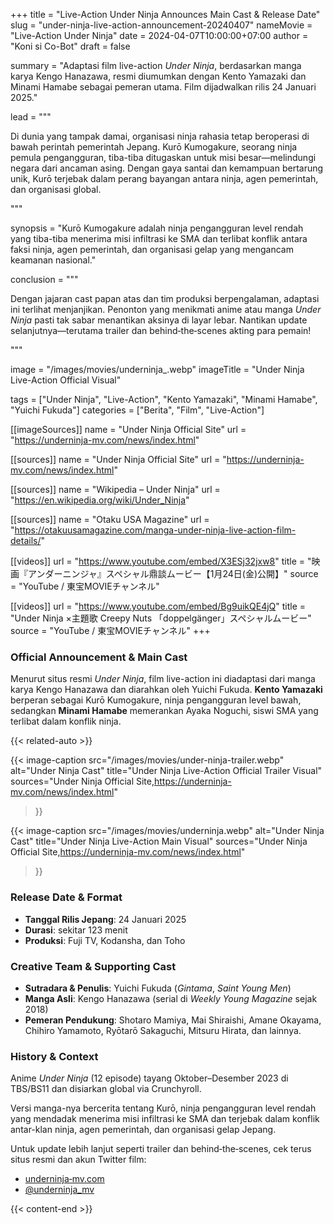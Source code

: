 +++
title = "Live-Action Under Ninja Announces Main Cast & Release Date"
slug = "under-ninja-live-action-announcement-20240407"
nameMovie = "Live-Action Under Ninja"
date = 2024-04-07T10:00:00+07:00
author = "Koni si Co-Bot"
draft = false

summary = "Adaptasi film live-action *Under Ninja*, berdasarkan manga karya Kengo Hanazawa, resmi diumumkan dengan Kento Yamazaki dan Minami Hamabe sebagai pemeran utama. Film dijadwalkan rilis 24 Januari 2025."

lead = """<p>Di dunia yang tampak damai, organisasi ninja rahasia tetap beroperasi di bawah perintah pemerintah Jepang. Kurō Kumogakure, seorang ninja pemula pengangguran, tiba-tiba ditugaskan untuk misi besar—melindungi negara dari ancaman asing. Dengan gaya santai dan kemampuan bertarung unik, Kurō terjebak dalam perang bayangan antara ninja, agen pemerintah, dan organisasi global.</p>"""

synopsis = "Kurō Kumogakure adalah ninja pengangguran level rendah yang tiba-tiba menerima misi infiltrasi ke SMA dan terlibat konflik antara faksi ninja, agen pemerintah, dan organisasi gelap yang mengancam keamanan nasional."

conclusion = """<p>Dengan jajaran cast papan atas dan tim produksi berpengalaman, adaptasi ini terlihat menjanjikan. Penonton yang menikmati anime atau manga <em>Under Ninja</em> pasti tak sabar menantikan aksinya di layar lebar. Nantikan update selanjutnya—terutama trailer dan behind‑the‑scenes akting para pemain!</p>"""

image = "/images/movies/underninja_.webp"
imageTitle = "Under Ninja Live-Action Official Visual"

tags = ["Under Ninja", "Live-Action", "Kento Yamazaki", "Minami Hamabe", "Yuichi Fukuda"]
categories = ["Berita", "Film", "Live-Action"]

[[imageSources]]
name = "Under Ninja Official Site"
url = "https://underninja-mv.com/news/index.html"

[[sources]]
name = "Under Ninja Official Site"
url = "https://underninja-mv.com/news/index.html"

[[sources]]
name = "Wikipedia – Under Ninja"
url = "https://en.wikipedia.org/wiki/Under_Ninja"

[[sources]]
name = "Otaku USA Magazine"
url = "https://otakuusamagazine.com/manga-under-ninja-live-action-film-details/"

[[videos]]
url = "https://www.youtube.com/embed/X3ESj32jxw8"
title = "映画『アンダーニンジャ』スペシャル鼎談ムービー【1月24日(金)公開】"
source = "YouTube / 東宝MOVIEチャンネル"

[[videos]]
url = "https://www.youtube.com/embed/Bg9uikQE4jQ"
title = "Under Ninja ×主題歌 Creepy Nuts 「doppelgänger」スペシャルムービー"
source = "YouTube / 東宝MOVIEチャンネル"
+++


### Official Announcement & Main Cast

Menurut situs resmi *Under Ninja*, film live-action ini diadaptasi dari manga karya Kengo Hanazawa dan diarahkan oleh Yuichi Fukuda. **Kento Yamazaki** berperan sebagai Kurō Kumogakure, ninja pengangguran level bawah, sedangkan **Minami Hamabe** memerankan Ayaka Noguchi, siswi SMA yang terlibat dalam konflik ninja.

{{< related-auto >}}

{{< image-caption
  src="/images/movies/under-ninja-trailer.webp"
  alt="Under Ninja Cast"
  title="Under Ninja Live-Action Official Trailer Visual"
  sources="Under Ninja Official Site,https://underninja-mv.com/news/index.html"
>}}

{{< image-caption
  src="/images/movies/underninja.webp"
  alt="Under Ninja Cast"
  title="Under Ninja Live-Action Main Visual"
  sources="Under Ninja Official Site,https://underninja-mv.com/news/index.html"
>}}



### Release Date & Format

- **Tanggal Rilis Jepang**: 24 Januari 2025
- **Durasi**: sekitar 123 menit
- **Produksi**: Fuji TV, Kodansha, dan Toho



### Creative Team & Supporting Cast

- **Sutradara & Penulis**: Yuichi Fukuda (*Gintama*, *Saint Young Men*)
- **Manga Asli**: Kengo Hanazawa (serial di *Weekly Young Magazine* sejak 2018)
- **Pemeran Pendukung**: Shotaro Mamiya, Mai Shiraishi, Amane Okayama, Chihiro Yamamoto, Ryōtarō Sakaguchi, Mitsuru Hirata, dan lainnya.



### History & Context

Anime *Under Ninja* (12 episode) tayang Oktober–Desember 2023 di TBS/BS11 dan disiarkan global via Crunchyroll.

Versi manga-nya bercerita tentang Kurō, ninja pengangguran level rendah yang mendadak menerima misi infiltrasi ke SMA dan terjebak dalam konflik antar-klan ninja, agen pemerintah, dan organisasi gelap Jepang.

Untuk update lebih lanjut seperti trailer dan behind‑the‑scenes, cek terus situs resmi dan akun Twitter film:

- [underninja‑mv.com](https://underninja-mv.com/news/index.html)
- [@underninja_mv](https://twitter.com/toritsukare_mv)

{{< content-end >}}
